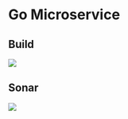 # Go Microservice

## Build
[![](https://github.com/donmatzos/GoMicroservice/actions/workflows/go.yml/badge.svg)](https://github.com/donmatzos/GoMicroservice/actions/workflows/go.yml)

## Sonar
[![](https://sonarcloud.io/api/project_badges/measure?project=donmatzos_GoMicroservice&metric=alert_status)](https://sonarcloud.io/summary/new_code?id=donmatzos_GoMicroservice)
